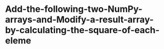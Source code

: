 # Add-the-following-two-NumPy-arrays-and-Modify-a-result-array-by-calculating-the-square-of-each-eleme